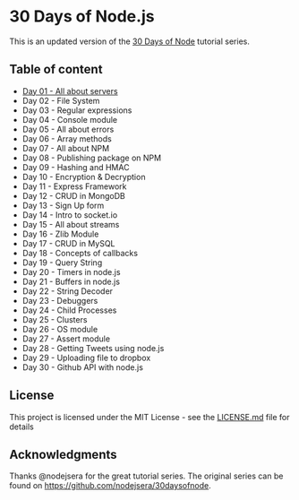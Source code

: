 # 30 Days of Node.js

This is an updated version of the [30 Days of Node](https://github.com/nodejsera/30daysofnode) tutorial series.

## Table of content

- [Day 01 - All about servers](https://github.com/nielslange/30-days-of-node-js/tree/master/Day%2001%20-%20All%20about%20servers)
- Day 02 - File System
- Day 03 - Regular expressions
- Day 04 - Console module
- Day 05 - All about errors
- Day 06 - Array methods
- Day 07 - All about NPM
- Day 08 - Publishing package on NPM
- Day 09 - Hashing and HMAC
- Day 10 - Encryption & Decryption
- Day 11 - Express Framework
- Day 12 - CRUD in MongoDB
- Day 13 - Sign Up form
- Day 14 - Intro to socket.io
- Day 15 - All about streams
- Day 16 - Zlib Module
- Day 17 - CRUD in MySQL
- Day 18 - Concepts of callbacks
- Day 19 - Query String
- Day 20 - Timers in node.js
- Day 21 - Buffers in node.js
- Day 22 - String Decoder
- Day 23 - Debuggers
- Day 24 - Child Processes
- Day 25 - Clusters
- Day 26 - OS module
- Day 27 - Assert module
- Day 28 - Getting Tweets using node.js
- Day 29 - Uploading file to dropbox
- Day 30 - Github API with node.js

## License
This project is licensed under the MIT License - see the [LICENSE.md](https://github.com/nielslange/30-days-of-node-js/blob/master/LICENSE.md) file for details

## Acknowledgments
Thanks @nodejsera for the great tutorial series. The original series can be found on https://github.com/nodejsera/30daysofnode.
